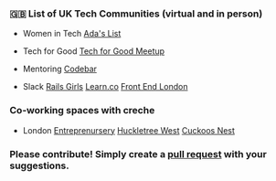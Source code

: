 ### 🇬🇧 List of UK Tech Communities (virtual and in person)

* Women in Tech
  [Ada's List](https://adaslist.mobilize.io)

* Tech for Good
  [Tech for Good Meetup](https://www.meetup.com/techforgood)

* Mentoring
  [Codebar](http://codebar.io)

* Slack
  [Rails Girls](http://railsgirlslondon.slack.com)
  [Learn.co](https://learn-co.slack.com)
  [Front End London](http://frontendlondon-slack.herokuapp.com/)

### Co-working spaces with creche

* London
  [Entreprenursery](http://www.entreprenursery.co.uk/)
  [Huckletree West](https://www.huckletree.com/)
  [Cuckoos Nest](http://www.cuckooznest.co.uk/)

### Please contribute! Simply create a [pull request](https://help.github.com/en/articles/creating-a-pull-request) with your suggestions.
